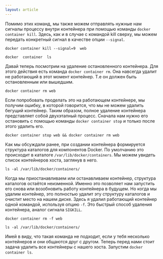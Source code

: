 ```yaml
---
layout: article
---
```

Помимо этих команд, мы также можем отправлять нужные нам сигналы процессу внутри контейнера при помощью команды `docker container kill`. Здесь, как и в случае с командой kill сверху, мы можем передать конкретный сигнал в качестве опции `--signal`.

```
docker container kill --signal=9  web
```

```
docker  container  ls 
```

Давай теперь посмотрим на удаление остановленного контейнера. Для этого действия есть команда `docker container rm`. Она навсегда удалит не работающий в этот момент контейнер. Т.е он должен быть остановленным или вышедшим. 

```
docker container rm web
```

Если попробовать проделать это на работающем контейнере, мы получим ошибку, в которой говорится, что мы не можем удалить бегущий контейнер. Таким образом, полное удаление контейнера представляет собой двухэтапный процесс. Сначала нам нужно его остановить с помощью команды `docker container stop` и только после этого удалить его.

```
docker container stop web && docker container rm web
```

Как мы обсуждали ранее, при создании контейнера формируется структура каталогов для компонентов Docker. По умолчанию это происходит в каталоге `/var/lib/docker/containers`. Мы можем увидеть список контейнеров хоста, заглянув в него. 

```
ls -al /var/lib/docker/containers/
```

Когда мы приостанавливаем или останавливаем контейнер, структура каталогов остаётся неизменной. Именно это позволяет нам запустить его снова или возобновить работу контейнера в будущем. Но когда мы удалим контейнер, это полностью удалит эту структуру каталогов и очистит место на нашем диске. Здесь я удалил работающий контейнер одной командой, используя опцию `-f`. Это быстрый способ удаления контейнера, аналог сигнала `SIGKILL`. 

```
docker container rm -f web
```

```
ls -al /var/lib/docker/containers/
```

Имей в виду, что такая команда не подходит, если у тебя несколько контейнеров и они общаются друг с другом.
Теперь перед нами стоит задача удалить все контейнеры с нашего хоста. Запустим `docker container ls`.
